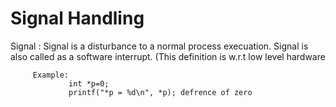 # Signal Handling

Signal : Signal is a disturbance to a normal process execuation.
         Signal is also called as a software interrupt. (This definition is w.r.t low level hardware
         
         Example: 
                 int *p=0;
                 printf("*p = %d\n", *p); defrence of zero
